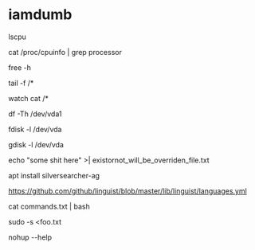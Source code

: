 # iamdumb


lscpu

cat /proc/cpuinfo | grep processor

free -h

tail -f <filename>/*

watch cat <filename>/*

df -Th /dev/vda1

fdisk -l /dev/vda

gdisk -l /dev/vda

echo "some shit here" >| existornot_will_be_overriden_file.txt

apt install silversearcher-ag

https://github.com/github/linguist/blob/master/lib/linguist/languages.yml

cat commands.txt | bash

sudo -s <foo.txt

nohup --help
